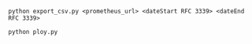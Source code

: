 ```
python export_csv.py <prometheus_url> <dateStart RFC 3339> <dateEnd RFC 3339>
```

```
python ploy.py
```
